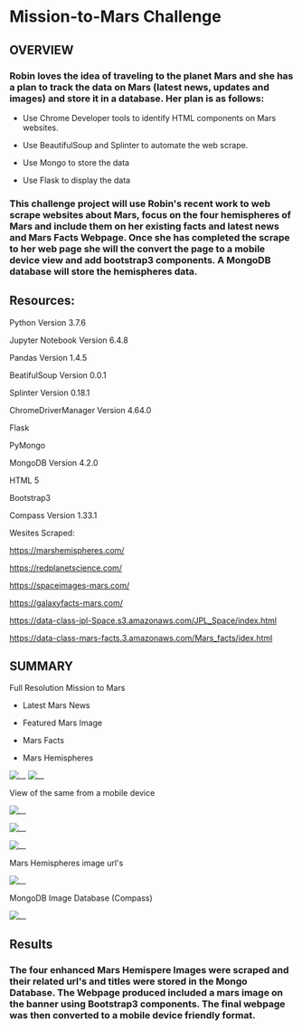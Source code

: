 # Mission-to-Mars Challenge

## OVERVIEW

### Robin loves the idea of traveling to the planet Mars and she has a plan to track the data on Mars (latest news, updates and images) and store it in a database.  Her plan is as follows:

 - Use Chrome Developer tools to identify HTML components on Mars websites.

 - Use BeautifulSoup and Splinter to automate the web scrape.

 - Use Mongo to store the data
 
 - Use Flask to display the data
  
### This challenge project will use Robin's recent work to web scrape websites about Mars, focus on the four hemispheres of Mars and include them on her existing facts and latest news and Mars Facts Webpage.  Once she has completed the scrape to her web page she will the convert the page to a mobile device view and add bootstrap3 components.  A MongoDB database will store the hemispheres data.
  
## Resources:

  Python Version 3.7.6
  
  Jupyter Notebook Version 6.4.8
  
  Pandas Version 1.4.5
  
  BeatifulSoup Version 0.0.1
  
  Splinter Version 0.18.1
  
  ChromeDriverManager Version 4.64.0
  
  Flask
  
  PyMongo
  
  MongoDB Version 4.2.0
  
  HTML 5
  
  Bootstrap3
  
  Compass Version 1.33.1
  
  Wesites Scraped:
  
  https://marshemispheres.com/
  
  https://redplanetscience.com/
  
  https://spaceimages-mars.com/
  
  https://galaxyfacts-mars.com/
  
  https://data-class-jpl-Space.s3.amazonaws.com/JPL_Space/index.html
  
  https://data-class-mars-facts.3.amazonaws.com/Mars_facts/idex.html
  
  ## SUMMARY
  
  Full Resolution Mission to Mars
  
   - Latest Mars News
   
   - Featured Mars Image

   - Mars Facts
   
   - Mars Hemispheres
  
  ![__](https://github.com/Johnnytoobadman/Mission-to-Mars/blob/main/PNGs%20for%20Challenge/Mission-to-Mars%20Webpage%20w%20images.png) 
  ![__](https://github.com/Johnnytoobadman/Mission-to-Mars/blob/main/PNGs%20for%20Challenge/Mission-to-Mars%20Webpage%20w%20hemis.png) 
  
  View of the same from a mobile device
  
  ![__](https://github.com/Johnnytoobadman/Mission-to-Mars/blob/main/PNGs%20for%20Challenge/Mobile%20Device%201.png)
    
  ![__](https://github.com/Johnnytoobadman/Mission-to-Mars/blob/main/PNGs%20for%20Challenge/Mobile%20Device%202.png)
  
  ![__](https://github.com/Johnnytoobadman/Mission-to-Mars/blob/main/PNGs%20for%20Challenge/Mobile%20Device%203.png)  
  
  Mars Hemispheres image url's
  
  ![__](https://github.com/Johnnytoobadman/Mission-to-Mars/blob/main/PNGs%20for%20Challenge/Hemispheres%20urls.png) 
  
  MongoDB Image Database (Compass)
  
  ![__](https://github.com/Johnnytoobadman/Mission-to-Mars/blob/main/PNGs%20for%20Challenge/MongoDB.png)
  
## Results

### The four enhanced Mars Hemispere Images were scraped and their related url's and titles were stored in the Mongo Database.  The Webpage produced included a mars image on the banner using Bootstrap3 components.  The final webpage was then converted to a mobile device friendly format.
